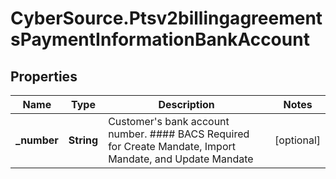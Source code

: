 # CyberSource.Ptsv2billingagreementsPaymentInformationBankAccount

## Properties
Name | Type | Description | Notes
------------ | ------------- | ------------- | -------------
**_number** | **String** | Customer's bank account number. #### BACS Required for Create Mandate, Import Mandate, and Update Mandate  | [optional] 


